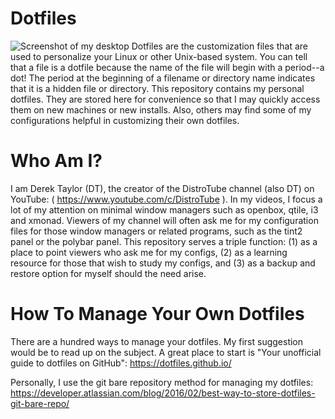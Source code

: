 #  Dotfiles

![Screenshot of my desktop](https://gitlab.com/dwt1/dotfiles/raw/master/.screenshots/dotfiles01.png) 
Dotfiles are the customization files that are used to personalize your Linux or other Unix-based system.  You can tell that a file is a dotfile because the name of the file will begin with a period--a dot!  The period at the beginning of a filename or directory name indicates that it is a hidden file or directory.  This repository contains my personal dotfiles.  They are stored here for convenience so that I may quickly access them on new machines or new installs.  Also, others may find some of my configurations helpful in customizing their own dotfiles.  

# Who Am I?
I am Derek Taylor (DT), the creator of the DistroTube channel (also DT) on YouTube: ( https://www.youtube.com/c/DistroTube ).  In my videos, I focus a lot of my attention on minimal window managers such as openbox, qtile, i3 and xmonad.  Viewers of my channel will often ask me for my configuration files for those window managers or related programs, such as the tint2 panel or the polybar panel.  This repository serves a triple function: (1) as a place to point viewers who ask me for my configs, (2) as a learning resource for those that wish to study my configs, and (3) as a backup and restore option for myself should the need arise.

# How To Manage Your Own Dotfiles

There are a hundred ways to manage your dotfiles.  My first suggestion would be to read up on the subject.  A great place to start is "Your unofficial guide to dotfiles on GitHub": https://dotfiles.github.io/

Personally, I use the git bare repository method for managing my dotfiles: https://developer.atlassian.com/blog/2016/02/best-way-to-store-dotfiles-git-bare-repo/


